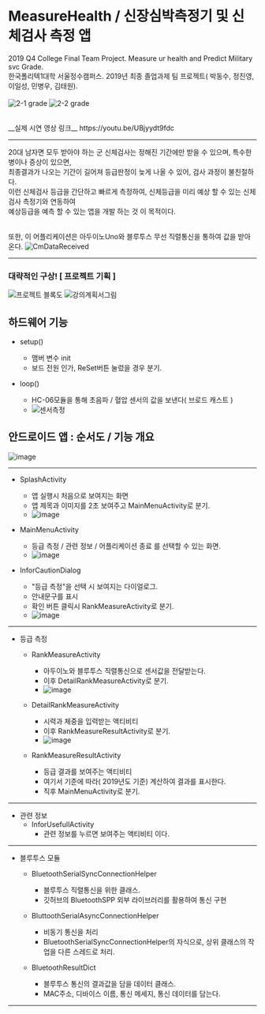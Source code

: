 # MeasureHealth / 신장심박측정기 및 신체검사 측정 앱
2019 Q4 College Final Team Project. Measure ur health and Predict Military svc Grade.<br>
한국폴리텍1대학 서울정수캠퍼스. 2019년 최종 졸업과제 팀 프로젝트( 박동수, 정진영, 이일성, 민병우, 김태원).<br><br>
![2-1 grade](https://user-images.githubusercontent.com/100817401/173728511-6ba388a9-3dc8-4df5-b139-528a6ca66596.jpg)
![2-2 grade](https://user-images.githubusercontent.com/100817401/173728516-9291ee76-e912-4efc-93e7-dae9a93fd578.jpg)


<br>
__실제 시연 영상 링크__
https://youtu.be/UBjyydt9fdc

<hr>

20대 남자면 모두 받아야 하는 군 신체검사는 정해진 기간에만 받을 수 있으며, 특수한 병이나 증상이 있으면, <br>
최종결과가 나오는 기간이 길어져 등급판정이 늦게 나올 수 있어, 검사 과정이 불친절하다. <br>
이런 신체검사 등급을 간단하고 빠르게 측정하여, 신체등급을 미리 예상 할 수 있는 신체검사 측정기와 연동하여 <br>
예상등급을 예측 할 수 있는 앱을 개발 하는 것 이 목적이다. <br><br>

또한, 이 어플리케이션은 아두이노Uno와 블루투스 무선 직렬통신을 통하여 값을 받아온다.
![CmDataReceived](https://user-images.githubusercontent.com/100817401/173727863-4e6ef560-ae25-4dca-8501-70a7d8683af9.jpg)

<hr>

### 대략적인 구상! [ 프로젝트 기획 ]

![프로젝트 블록도](https://user-images.githubusercontent.com/100817401/173725242-fe50084c-b2be-4c3f-b06b-254b1a04ecea.png)
![강의계획서그림](https://user-images.githubusercontent.com/100817401/173725251-6bf0bd91-cd4f-477e-981e-65a3efb23fe7.png)



## 하드웨어 기능
  - setup()
    - 맴버 변수 init
    - 보드 전원 인가, ReSet버튼 눌렀을 경우 분기.

  - loop()
    - HC-06모듈을 통해 초음파 / 혈압 센서의 값을 보낸다( 브로드 캐스트 ) 
    - ![센서측정](https://user-images.githubusercontent.com/100817401/173728083-c2911349-d57b-4a2a-9c3f-1b10f946d4b2.png)



## 안드로이드 앱 : 순서도 / 기능 개요
![image](https://user-images.githubusercontent.com/100817401/173725940-16ed6eb3-c232-47dc-bd1a-9d6362386207.png)

<hr>

  - SplashActivity
    - 앱 실행시 처음으로 보여지는 화면
    - 앱 제목과 이미지를 2초 보여주고 MainMenuActivity로 분기.
    - ![image](https://user-images.githubusercontent.com/100817401/173727429-b13ba3a2-9c49-4ce4-a82b-31cfd378f1db.png)


  - MainMenuActivity
    - 등급 측정 / 관련 정보 / 어플리케이션 종료 를 선택할 수 있는 화면.
    - ![image](https://user-images.githubusercontent.com/100817401/173727468-ac7f0ae5-8154-488d-9216-3e34c5f8038d.png)


  - InforCautionDialog
    - "등급 측정"을 선택 시 보여지는 다이얼로그.
    - 안내문구를 표시
    - 확인 버튼 클릭시 RankMeasureActivity로 분기.
    - ![image](https://user-images.githubusercontent.com/100817401/173727485-ad8e1a03-d5d1-464f-9df1-c9b29e787117.png)

  
  <hr>
  
  - 등급 측정
    - RankMeasureActivity
      - 아두이노와 블루투스 직렬통신으로 센서값을 전달받는다.
      - 이후 DetailRankMeasureActivity로 분기.
      - ![image](https://user-images.githubusercontent.com/100817401/173727502-cc02179e-f671-40fe-abff-884b4cc49571.png)


    - DetailRankMeasureActivity
      - 시력과 체중을 입력받는 액티비티 
      - 이후 RankMeasureResultActivity로 분기.
      - ![image](https://user-images.githubusercontent.com/100817401/173727641-3dfb94e4-15c8-4347-bcd0-cc3b65f8f1c1.png)


    - RankMeasureResultActivity
      - 등급 결과를 보여주는 액티비티
      - 여기서 기준에 따라( 2019년도 기준) 계산하여 결과를 표시한다.
      - 직후 MainMenuActivity로 분기.


  <hr>
  
  - 관련 정보
    - InforUsefullActivity
      - 관련 정보를 누르면 보여주는 액티비티 이다.
  
  <hr>
  
  - 블루투스 모듈
    - BluetoothSerialSyncConnectionHelper
      - 블루투스 직렬통신을 위한 클래스.
      - 깃허브의  BluetoothSPP 외부 라이브러리를 활용하여 통신 구현

    - BluttoothSerialAsyncConnectionHelper
      - 비동기 통신을 처리
      - BluetoothSerialSyncConnectionHelper의 자식으로, 상위 클래스의 작업을 다른 스레드로 처리.
    
    - BluetoothResultDict
      - 블루투스 통신의 결과값을 담을 데이터 클래스.
      - MAC주소, 디바이스 이름, 통신 메세지, 통신 데이터를 담는다.

  <hr>
